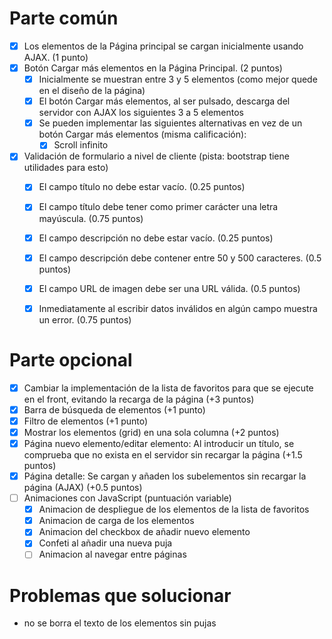 # Parte común 

- [x] Los elementos de la Página principal se cargan inicialmente usando AJAX. (1 punto)
- [x] Botón Cargar más elementos en la Página Principal. (2 puntos)
  - [x] Inicialmente se muestran entre 3 y 5 elementos (como mejor quede en el diseño de la página)
  - [x] El botón Cargar más elementos, al ser pulsado, descarga del servidor con AJAX los siguientes 3 a 5 elementos
  - [x] Se pueden implementar las siguientes alternativas en vez de un botón Cargar más elementos (misma calificación):
    - [x] Scroll infinito
- [x] Validación de formulario a nivel de cliente (pista: bootstrap tiene utilidades para esto)
  - [x] El campo título no debe estar vacío. (0.25 puntos)
  - [x] El campo título debe tener como primer carácter una letra mayúscula. (0.75 puntos)
  - [x] El campo descripción no debe estar vacío. (0.25 puntos)
  - [x] El campo descripción debe contener entre 50 y 500 caracteres. (0.5 puntos)
  - [x] El campo URL de imagen debe ser una URL válida. (0.5 puntos)
  - [x] Inmediatamente al escribir datos inválidos en algún campo muestra un error. (0.75 puntos)


# Parte opcional

- [x] Cambiar la implementación de la lista de favoritos para que se ejecute en el front, evitando la recarga de la página  (+3 puntos)
- [x] Barra de búsqueda de elementos (+1 punto)
- [x] Filtro de elementos (+1 punto)
- [x] Mostrar los elementos (grid) en una sola columna (+2 puntos)
- [x] Página nuevo elemento/editar elemento: Al introducir un título, se comprueba que no exista en el servidor sin recargar la página (+1.5 puntos)
- [x] Página detalle: Se cargan y añaden los subelementos sin recargar la página (AJAX) (+0.5 puntos)
- [ ] Animaciones con JavaScript (puntuación variable)
  - [x] Animacion de despliegue de los elementos de la lista de favoritos
  - [x] Animacion de carga de los elementos
  - [x] Animacion del checkbox de añadir nuevo elemento
  - [x] Confeti al añadir una nueva puja
  - [ ] Animacion al navegar entre páginas

# Problemas que solucionar

- no se borra el texto de los elementos sin pujas